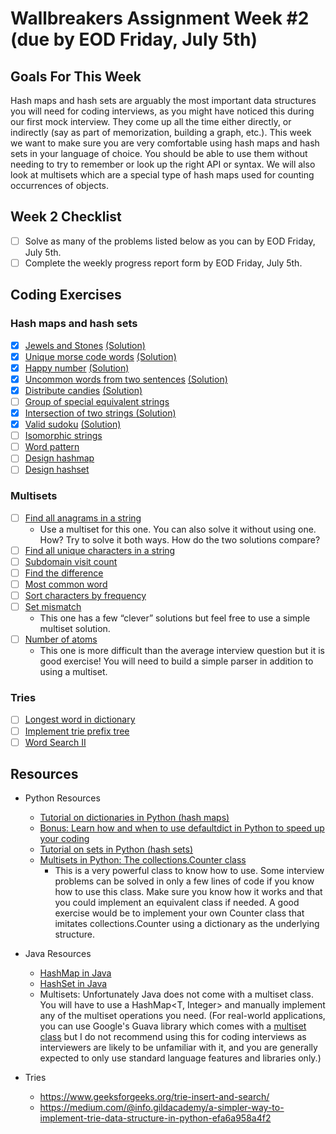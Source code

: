 # Wallbreakers Assignment Week #2 (due by EOD Friday, July 5th)


## Goals For This Week
Hash maps and hash sets are arguably the most important data structures you will need for coding interviews, as you might have noticed this during our first mock interview. They come up all the time either directly, or indirectly (say as part of memorization, building a graph, etc.). This week we want to make sure you are very comfortable using hash maps and hash sets in your language of choice. You should be able to use them without needing to try to remember or look up the right API or syntax. We will also look at multisets which are a special type of hash maps used for counting occurrences of objects.

## Week 2 Checklist
- [ ] Solve as many of the problems listed below as you can by EOD Friday, July 5th.
- [ ] Complete the weekly progress report form by EOD Friday, July 5th.

## Coding Exercises

### Hash maps and hash sets
- [x] [Jewels and Stones](https://leetcode.com/problems/jewels-and-stones/) [(Solution)]()
- [x] [Unique morse code words](https://leetcode.com/problems/unique-morse-code-words/) [(Solution)]()
- [x] [Happy number](https://leetcode.com/problems/happy-number/) [(Solution)]()
- [x] [Uncommon words from two sentences](https://leetcode.com/problems/uncommon-words-from-two-sentences/) [(Solution)]()
- [x] [Distribute candies](https://leetcode.com/problems/distribute-candies/) [(Solution)]()
- [ ] [Group of special equivalent strings](https://leetcode.com/problems/groups-of-special-equivalent-strings/)
- [x] [Intersection of two strings ](https://leetcode.com/problems/intersection-of-two-arrays/) [(Solution)]()
- [x] [Valid sudoku](https://leetcode.com/problems/valid-sudoku/) [(Solution)]()
- [ ] [Isomorphic strings](https://leetcode.com/problems/isomorphic-strings/)
- [ ] [Word pattern](https://leetcode.com/problems/word-pattern/)
- [ ] [Design hashmap](https://leetcode.com/problems/design-hashmap/)
- [ ] [Design hashset](https://leetcode.com/problems/design-hashset/)

### Multisets
- [ ] [Find all anagrams in a string](https://leetcode.com/problems/find-all-anagrams-in-a-string/)
    - Use a multiset for this one. You can also solve it without using one. How? Try to solve it both ways. How do the two solutions compare?
- [ ] [Find all unique characters in a string](https://leetcode.com/problems/first-unique-character-in-a-string/)
- [ ] [Subdomain visit count](https://leetcode.com/problems/subdomain-visit-count/)
- [ ] [Find the difference](https://leetcode.com/problems/find-the-difference/)
- [ ] [Most common word](https://leetcode.com/problems/most-common-word/)
- [ ] [Sort characters by frequency](https://leetcode.com/problems/sort-characters-by-frequency/)
- [ ] [Set mismatch](https://leetcode.com/problems/set-mismatch/)
    - This one has a few “clever” solutions but feel free to use a simple multiset solution.
- [ ] [Number of atoms](https://leetcode.com/problems/number-of-atoms/)
    - This one is more difficult than the average interview question but it is good exercise! You will need to build a simple parser in addition to using a multiset.

### Tries
- [ ] [Longest word in dictionary](https://leetcode.com/problems/longest-word-in-dictionary)
- [ ] [Implement trie prefix tree](https://leetcode.com/problems/implement-trie-prefix-tree)
- [ ] [Word Search II](https://leetcode.com/problems/word-search-ii)

## Resources
* Python Resources
    * [Tutorial on dictionaries in Python (hash maps)](https://www.datacamp.com/community/tutorials/python-dictionary-tutorial)
    * [Bonus: Learn how and when to use defaultdict in Python to speed up your coding](https://www.accelebrate.com/blog/using-defaultdict-python/)
    * [Tutorial on sets in Python (hash sets)](https://www.datacamp.com/community/tutorials/sets-in-python)
    * [Multisets in Python: The collections.Counter class](https://pymotw.com/2/collections/counter.html)
        * This is a very powerful class to know how to use. Some interview problems can be solved in only a few lines of code if you know how to use this class. Make sure you know how it works and that you could implement an equivalent class if needed. A good exercise would be to implement your own Counter class that imitates collections.Counter using a dictionary as the underlying structure.

* Java Resources
    * [HashMap in Java](https://www.callicoder.com/java-hashmap/)
    * [HashSet in Java](https://www.baeldung.com/java-hashset)
    * Multisets: Unfortunately Java does not come with a multiset class. You will have to use a HashMap<T, Integer> and manually implement any of the multiset operations you need. (For real-world applications, you can use Google's Guava library which comes with a [multiset class](https://google.github.io/guava/releases/16.0/api/docs/com/google/common/collect/Multiset.html) but I do not recommend using this for coding interviews as interviewers are likely to be unfamiliar with it, and you are generally expected to only use standard language features and libraries only.)

* Tries
    * https://www.geeksforgeeks.org/trie-insert-and-search/
    * https://medium.com/@info.gildacademy/a-simpler-way-to-implement-trie-data-structure-in-python-efa6a958a4f2